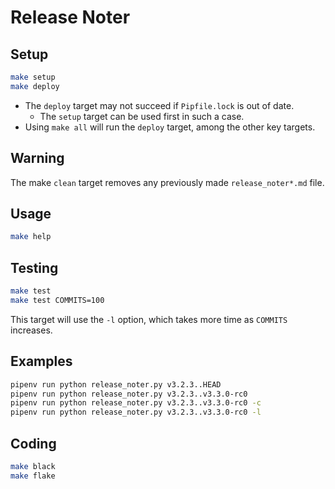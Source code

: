 # Release Noter

## Setup

```bash
make setup
make deploy
```

* The `deploy` target may not succeed if `Pipfile.lock` is out of date.
  * The `setup` target can be used first in such a case.
* Using `make all` will run the `deploy` target, among the other key targets.

## Warning

The make `clean` target removes any previously made `release_noter*.md` file.

## Usage

```bash
make help
```

## Testing

```bash
make test
make test COMMITS=100
```

This target will use the `-l` option, which takes more time as `COMMITS` increases.

## Examples

```bash
pipenv run python release_noter.py v3.2.3..HEAD
pipenv run python release_noter.py v3.2.3..v3.3.0-rc0
pipenv run python release_noter.py v3.2.3..v3.3.0-rc0 -c
pipenv run python release_noter.py v3.2.3..v3.3.0-rc0 -l
```

## Coding

```bash
make black
make flake
```
